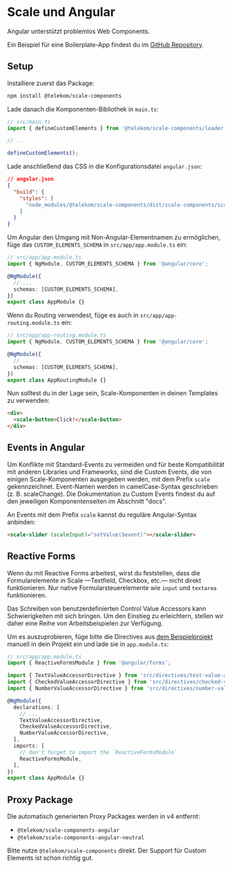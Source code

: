 # Scale und Angular

Angular unterstützt problemlos Web Components.

Ein Beispiel für eine Boilerplate-App findest du im [GitHub Repository](https://github.com/telekom/scale/tree/main/examples/angular-boilerplate).

## Setup

Installiere zuerst das Package:

```bash
npm install @telekom/scale-components
```

Lade danach die Komponenten-Bibliothek in `main.ts`:

```ts
// src/main.ts
import { defineCustomElements } from '@telekom/scale-components/loader';

// ...

defineCustomElements();
```

Lade anschließend das CSS in die Konfigurationsdatei `angular.json`:

```json
// angular.json
{
  "build": {
    "styles": [
      "node_modules/@telekom/scale-components/dist/scale-components/scale-components.css"
    ]
  }
}
```

Um Angular den Umgang mit Non-Angular-Elementnamen zu ermöglichen, füge das `CUSTOM_ELEMENTS_SCHEMA` in `src/app/app.module.ts` ein:

```ts
// src/app/app.module.ts
import { NgModule, CUSTOM_ELEMENTS_SCHEMA } from '@angular/core';

@NgModule({
  // ...
  schemas: [CUSTOM_ELEMENTS_SCHEMA],
})
export class AppModule {}
```

Wenn du Routing verwendest, füge es auch in `src/app/app-routing.module.ts` ein:

```ts
// src/app/app-routing.module.ts
import { NgModule, CUSTOM_ELEMENTS_SCHEMA } from '@angular/core';

@NgModule({
  // ..
  schemas: [CUSTOM_ELEMENTS_SCHEMA],
})
export class AppRoutingModule {}
```

Nun solltest du in der Lage sein, Scale-Komponenten in deinen Templates zu verwenden:

```html
<div>
  <scale-button>Click!</scale-button>
</div>
```

## Events in Angular

Um Konflikte mit Standard-Events zu vermeiden und für beste Kompatibilität mit anderen Libraries und Frameworks, sind die Custom Events, die von einigen Scale-Komponenten ausgegeben werden, mit dem Prefix `scale` gekennzeichnet. Event-Namen werden in camelCase-Syntax geschrieben (z. B. scaleChange). Die Dokumentation zu Custom Events findest du auf den jeweiligen Komponentenseiten im Abschnitt "docs".

An Events mit dem Prefix `scale` kannst du reguläre Angular-Syntax anbinden:

```html
<scale-slider (scaleInput)="setValue($event)"></scale-slider>
```

## Reactive Forms

Wenn du mit Reactive Forms arbeitest, wirst du feststellen, dass die Formularelemente in Scale —Textfield, Checkbox, etc.— nicht direkt funktionieren. Nur native Formularsteuerelemente wie `input` und `textarea` funktionieren.

Das Schreiben von benutzerdefinierten Control Value Accessors kann Schwierigkeiten mit sich bringen. Um den Einstieg zu erleichtern, stellen wir daher eine Reihe von Arbeitsbeispielen zur Verfügung.

Um es auszuprobieren, füge bitte die Directives aus [dem Beispielprojekt](https://github.com/telekom/scale/tree/main/examples/angular-reactive-forms/src/directives) manuell in dein Projekt ein und lade sie in `app.module.ts`:

```ts
// src/app/app.module.ts
import { ReactiveFormsModule } from '@angular/forms';

import { TextValueAccessorDirective } from 'src/directives/text-value-accessor';
import { CheckedValueAccessorDirective } from 'src/directives/checked-value-accessor';
import { NumberValueAccessorDirective } from 'src/directives/number-value-accessor';

@NgModule({
  declarations: [
    // ...
    TextValueAccessorDirective,
    CheckedValueAccessorDirective,
    NumberValueAccessorDirective,
  ],
  imports: [
    // don't forget to import the `ReactiveFormsModule`
    ReactiveFormsModule,
  ],
})
export class AppModule {}
```

## Proxy Package

Die automatisch generierten Proxy Packages werden in v4 entfernt:

- `@telekom/scale-components-angular`
- `@telekom/scale-components-angular-neutral`

Bitte nutze `@telekom/scale-components` direkt. Der Support für Custom Elements ist schon richtig gut.